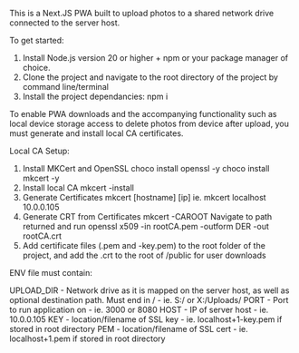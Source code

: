 This is a Next.JS PWA built to upload photos to a shared network drive connected to the server host. 

To get started:

1. Install Node.js version 20 or higher + npm or your package manager of choice.
2. Clone the project and navigate to the root directory of the project by command line/terminal
3. Install the project dependancies:
    npm i

To enable PWA downloads and the accompanying functionality such as local device storage access to delete photos from device after upload, you must generate and install local CA certificates.

Local CA Setup:
1. Install MKCert and OpenSSL
    choco install openssl -y
    choco install mkcert -y
2. Install local CA
    mkcert -install
3. Generate Certificates
    mkcert [hostname] [ip] 
    ie. mkcert localhost 10.0.0.105
4. Generate CRT from Certificates
    mkcert -CAROOT
    Navigate to path returned and run
    openssl x509 -in rootCA.pem -outform DER -out rootCA.crt
5. Add certificate files (.pem and -key.pem) to the root folder of the project, and add the .crt to the root of /public for user downloads

ENV file must contain:

UPLOAD_DIR - Network drive as it is mapped on the server host, as well as optional destination path. Must end in / - ie. S:/ or X:/Uploads/
PORT - Port to run application on - ie. 3000 or 8080
HOST - IP of server host - ie. 10.0.0.105
KEY - location/filename of SSL key - ie. localhost+1-key.pem if stored in root directory
PEM - location/filename of SSL cert - ie. localhost+1.pem if stored in root directory